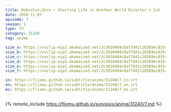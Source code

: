 ```yaml
---
title: Re&colon;Zero − Starting Life in Another World Director's Cut
date: 2010-11-07
episode: 7
season: 1
type: TV
category: 31240
tag: anime

size_a: https://vuclip-eip2.akamaized.net/2c3010404c8af7d41c28369ec8354227/vp63207_V20210415122941/hlsc_e2931_2.m3u8
size_b: https://vuclip-eip2.akamaized.net/2c3010404c8af7d41c28369ec8354227/vp63207_V20210415122941/hlsc_e2931_3.m3u8
size_c: https://vuclip-eip2.akamaized.net/2c3010404c8af7d41c28369ec8354227/vp63207_V20210415122941/hlsc_e2931_4.m3u8
size_d: https://vuclip-eip2.akamaized.net/2c3010404c8af7d41c28369ec8354227/vp63207_V20210415122941/hlsc_e2931_5.m3u8
size_e: https://vuclip-eip2.akamaized.net/2c3010404c8af7d41c28369ec8354227/vp63207_V20210415122941/hlsc_e2931_6.m3u8
size_f: https://vuclip-eip2.akamaized.net/2c3010404c8af7d41c28369ec8354227/vp63207_V20210415122941/hlsc_e2931_7.m3u8

in: https://flixmu.github.io/subtitle/anime/31240/7_in.srt
en: https://flixmu.github.io/subtitle/anime/31240/7_en.srt
ms: https://flixmu.github.io/subtitle/anime/31240/7_ms.srt
---
```

{% remote_include https://flixmu.github.io/synopsis/anime/31240/7.md %}

